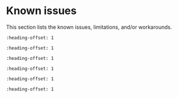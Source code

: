 # Known issues

This section lists the known issues, limitations, and/or workarounds.

```{include} /release/known_issues/cannot_add_sdk_components.md
:heading-offset: 1
```
```{include} /release/known_issues/debug_sram_target_with_j-link_on_mcuxpresso_ide_is.md
:heading-offset: 1
```
```{include} /release/known_issues/example_freertos_spi_fails_in_mcuxpresso_ide.md
:heading-offset: 1
```
```{include} /release/known_issues/usb_high-speed_interrupt_endpoint_issue.md
:heading-offset: 1
```
```{include} ../../../../release/known_issues/example_freertos_spi_fails_in_mcuxpresso_ide.md
:heading-offset: 1
```
```{include} ../../../../release/known_issues/the_usart_wakeup_deepsleep_doesnt_work.md
:heading-offset: 1
```